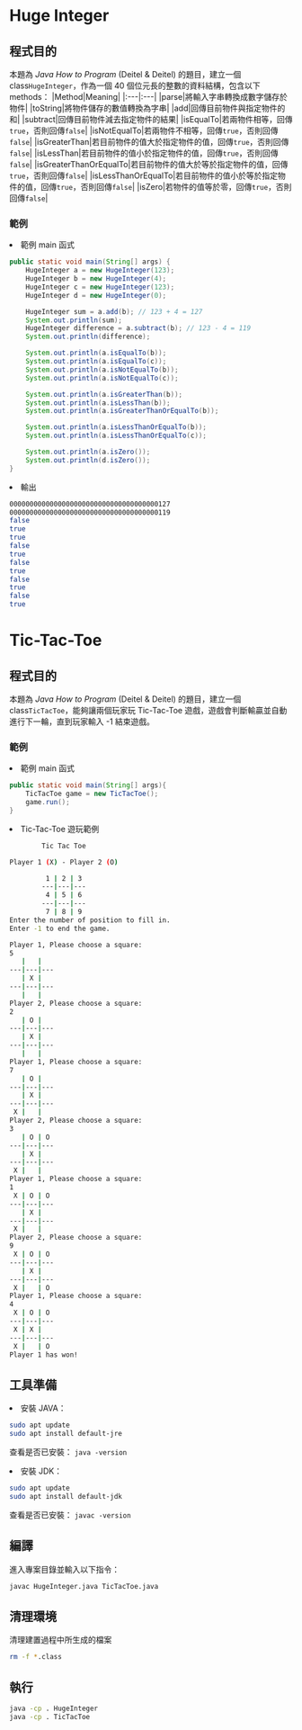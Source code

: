# Huge Integer
## 程式目的
本題為 *Java How to Program* (Deitel & Deitel) 的題目，建立一個 class`HugeInteger`，作為一個 40 個位元長的整數的資料結構，包含以下 methods：
|Method|Meaning|
|:---|:---|
|parse|將輸入字串轉換成數字儲存於物件|
|toString|將物件儲存的數值轉換為字串|
|add|回傳目前物件與指定物件的和|
|subtract|回傳目前物件減去指定物件的結果|
|isEqualTo|若兩物件相等，回傳`true`，否則回傳`false`|
|isNotEqualTo|若兩物件不相等，回傳`true`，否則回傳`false`|
|isGreaterThan|若目前物件的值大於指定物件的值，回傳`true`，否則回傳`false`|
|isLessThan|若目前物件的值小於指定物件的值，回傳`true`，否則回傳`false`|
|isGreaterThanOrEqualTo|若目前物件的值大於等於指定物件的值，回傳`true`，否則回傳`false`|
|isLessThanOrEqualTo|若目前物件的值小於等於指定物件的值，回傳`true`，否則回傳`false`|
|isZero|若物件的值等於零，回傳`true`，否則回傳`false`|

### 範例
<li>範例 main 函式</li>

```java
public static void main(String[] args) {
    HugeInteger a = new HugeInteger(123);
    HugeInteger b = new HugeInteger(4);
    HugeInteger c = new HugeInteger(123);
    HugeInteger d = new HugeInteger(0);

    HugeInteger sum = a.add(b); // 123 + 4 = 127
    System.out.println(sum);
    HugeInteger difference = a.subtract(b); // 123 - 4 = 119
    System.out.println(difference);

    System.out.println(a.isEqualTo(b));
    System.out.println(a.isEqualTo(c));
    System.out.println(a.isNotEqualTo(b));
    System.out.println(a.isNotEqualTo(c));

    System.out.println(a.isGreaterThan(b));
    System.out.println(a.isLessThan(b));
    System.out.println(a.isGreaterThanOrEqualTo(b));

    System.out.println(a.isLessThanOrEqualTo(b));
    System.out.println(a.isLessThanOrEqualTo(c));

    System.out.println(a.isZero());
    System.out.println(d.isZero());
}
```
<li>輸出</li>

```bash
0000000000000000000000000000000000000127
0000000000000000000000000000000000000119
false
true
true
false
true
false
true
false
true
false
true
```

# Tic-Tac-Toe
## 程式目的
本題為 *Java How to Program* (Deitel & Deitel) 的題目，建立一個 class`TicTacToe`，能夠讓兩個玩家玩 Tic-Tac-Toe 遊戲，遊戲會判斷輸贏並自動進行下一輪，直到玩家輸入 -1 結束遊戲。

### 範例
<li>範例 main 函式</li>

```java
public static void main(String[] args){
    TicTacToe game = new TicTacToe();
    game.run();
}
```
<li>Tic-Tac-Toe 遊玩範例</li>

```bash
        Tic Tac Toe

Player 1 (X) - Player 2 (O)

         1 | 2 | 3
        ---|---|---
         4 | 5 | 6
        ---|---|---
         7 | 8 | 9
Enter the number of position to fill in.
Enter -1 to end the game.

Player 1, Please choose a square:
5
   |   |
---|---|---
   | X |
---|---|---
   |   |
Player 2, Please choose a square:
2
   | O |
---|---|---
   | X |
---|---|---
   |   |
Player 1, Please choose a square:
7
   | O |
---|---|---
   | X |
---|---|---
 X |   |
Player 2, Please choose a square:
3
   | O | O
---|---|---
   | X |
---|---|---
 X |   |
Player 1, Please choose a square:
1
 X | O | O
---|---|---
   | X |
---|---|---
 X |   |
Player 2, Please choose a square:
9
 X | O | O
---|---|---
   | X |
---|---|---
 X |   | O
Player 1, Please choose a square:
4
 X | O | O
---|---|---
 X | X |
---|---|---
 X |   | O
Player 1 has won!
```

## 工具準備

<li>安裝 JAVA：</li>

```bash
sudo apt update
sudo apt install default-jre
```
查看是否已安裝： ```java -version```

<li>安裝 JDK：</li>

```bash
sudo apt update
sudo apt install default-jdk
```
查看是否已安裝： ```javac -version```

## 編譯
進入專案目錄並輸入以下指令：
```bash
javac HugeInteger.java TicTacToe.java
```

## 清理環境
清理建置過程中所生成的檔案
```bash
rm -f *.class
```

## 執行
```bash
java -cp . HugeInteger
java -cp . TicTacToe
```